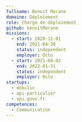 ```yaml
---
fullname: Benoit Morane
domaine: Déploiement
role: Chargé de déploiement
github: benoitMorane
missions:
  - start: 2020-12-01
    end: 2021-04-30
    status: independent
    employer: Octo
  - start: 2021-08-02
    end: 2022-01-31
    status: independent
    employer: Octo
startups:
  - mobilic
  - api-particulier
  - api.gouv.fr
competences:
  - Communication
---
```

